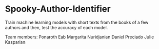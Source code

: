 # Spooky-Author-Identifier
Train machine learning models with short texts from the books of a few authors and then, test the accuracy of each model.

Team members:
Ponaroth Eab 
Margarita Nuridjanian
Daniel Preciado
Julie Kasparian
